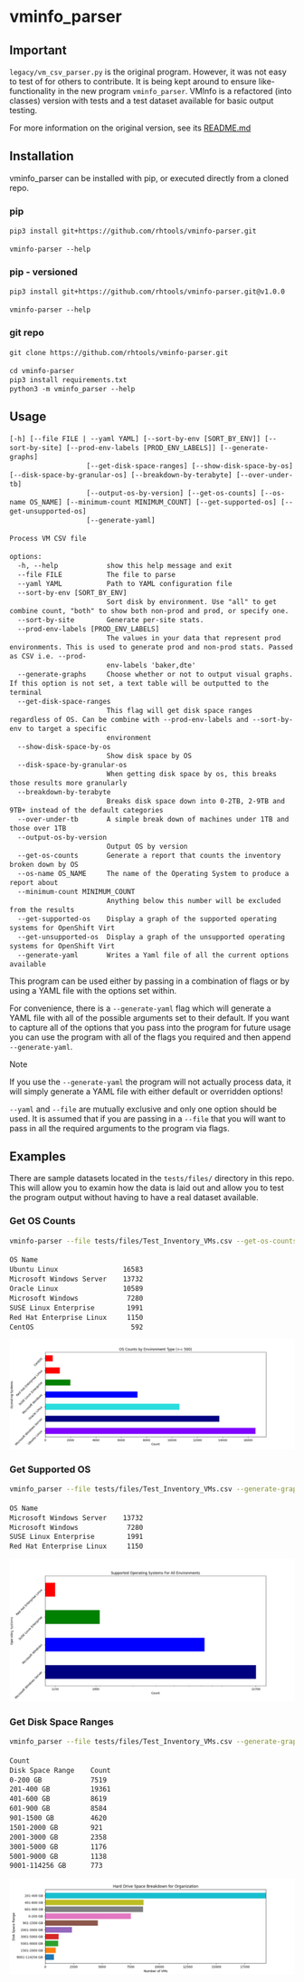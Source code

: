 # vminfo_parser

## Important

`legacy/vm_csv_parser.py` is the original program. However, it was not easy to test of for others to contribute. It is being kept around to ensure like-functionality in the new program `vminfo_parser`. VMInfo is a refactored (into classes) version with tests and a test dataset available for basic output testing.

For more information on the original version, see its [README.md](legacy/README.md)

## Installation

vminfo_parser can be installed with pip, or executed directly from a cloned repo.

### pip

```
pip3 install git+https://github.com/rhtools/vminfo-parser.git

vminfo-parser --help
```

### pip - versioned

```
pip3 install git+https://github.com/rhtools/vminfo-parser.git@v1.0.0

vminfo-parser --help
```

### git repo

```
git clone https://github.com/rhtools/vminfo-parser.git

cd vminfo-parser
pip3 install requirements.txt
python3 -m vminfo_parser --help
```

## Usage

```
[-h] [--file FILE | --yaml YAML] [--sort-by-env [SORT_BY_ENV]] [--sort-by-site] [--prod-env-labels [PROD_ENV_LABELS]] [--generate-graphs]
                   [--get-disk-space-ranges] [--show-disk-space-by-os] [--disk-space-by-granular-os] [--breakdown-by-terabyte] [--over-under-tb]
                   [--output-os-by-version] [--get-os-counts] [--os-name OS_NAME] [--minimum-count MINIMUM_COUNT] [--get-supported-os] [--get-unsupported-os]
                   [--generate-yaml]

Process VM CSV file

options:
  -h, --help            show this help message and exit
  --file FILE           The file to parse
  --yaml YAML           Path to YAML configuration file
  --sort-by-env [SORT_BY_ENV]
                        Sort disk by environment. Use "all" to get combine count, "both" to show both non-prod and prod, or specify one.
  --sort-by-site        Generate per-site stats.
  --prod-env-labels [PROD_ENV_LABELS]
                        The values in your data that represent prod environments. This is used to generate prod and non-prod stats. Passed as CSV i.e. --prod-
                        env-labels 'baker,dte'
  --generate-graphs     Choose whether or not to output visual graphs. If this option is not set, a text table will be outputted to the terminal
  --get-disk-space-ranges
                        This flag will get disk space ranges regardless of OS. Can be combine with --prod-env-labels and --sort-by-env to target a specific
                        environment
  --show-disk-space-by-os
                        Show disk space by OS
  --disk-space-by-granular-os
                        When getting disk space by os, this breaks those results more granularly
  --breakdown-by-terabyte
                        Breaks disk space down into 0-2TB, 2-9TB and 9TB+ instead of the default categories
  --over-under-tb       A simple break down of machines under 1TB and those over 1TB
  --output-os-by-version
                        Output OS by version
  --get-os-counts       Generate a report that counts the inventory broken down by OS
  --os-name OS_NAME     The name of the Operating System to produce a report about
  --minimum-count MINIMUM_COUNT
                        Anything below this number will be excluded from the results
  --get-supported-os    Display a graph of the supported operating systems for OpenShift Virt
  --get-unsupported-os  Display a graph of the unsupported operating systems for OpenShift Virt
  --generate-yaml       Writes a Yaml file of all the current options available
```

This program can be used either by passing in a combination of flags or by using a YAML file with the options set within.

For convenience, there is a `--generate-yaml` flag which will generate a YAML file with all of the possible arguments set to their default. If you want to capture all of the options that you pass into the program for future usage you can use the program with all of the flags you required and then append `--generate-yaml`.

> [!NOTE]
> If you use the `--generate-yaml` the program will not actually process data, it will simply generate a YAML file with either default or overridden options!

`--yaml` and `--file` are mutually exclusive and only one option should be used. It is assumed that if you are passing in a `--file` that you will want to pass in all the required arguments to the program via flags.

## Examples

There are sample datasets located in the `tests/files/` directory in this repo. This will allow you to examin how the data is laid out and allow you to test the program output without having to have a real dataset available.

### Get OS Counts

```sh
vminfo-parser --file tests/files/Test_Inventory_VMs.csv --get-os-counts --generate-graphs

OS Name
Ubuntu Linux                16583
Microsoft Windows Server    13732
Oracle Linux                10589
Microsoft Windows            7280
SUSE Linux Enterprise        1991
Red Hat Enterprise Linux     1150
CentOS                        592
```

![plot](examples/Get_OS_Counts.png)

### Get Supported OS
```sh
vminfo_parser --file tests/files/Test_Inventory_VMs.csv --generate-graphs  --sort-by-env "all" --prod-env-labels Prod-DC1,Prod-DC2 --get-supported-os     

OS Name
Microsoft Windows Server    13732
Microsoft Windows            7280
SUSE Linux Enterprise        1991
Red Hat Enterprise Linux     1150
```

![plot](examples/Get_Supported_OS.png)

### Get Disk Space Ranges

```sh
vminfo_parser --file tests/files/Test_Inventory_VMs.csv --generate-graphs  --get-disk-space-ranges --sort-by-env "all" --prod-env-labels Prod-DC1,Prod-DC2

Count                                  
Disk Space Range    Count            
0-200 GB            7519             
201-400 GB          19361            
401-600 GB          8619             
601-900 GB          8584             
901-1500 GB         4620             
1501-2000 GB        921              
2001-3000 GB        2358             
3001-5000 GB        1176             
5001-9000 GB        1138             
9001-114256 GB      773
```

![plot](examples/Get_Disk_Space_Ranges.png)
